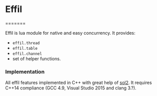 # Effil
=======

Effil is lua module for native and easy concurrency.
It provides:
- `effil.thread`
- `effil.table`
- `effil.channel`
- set of helper functions.

### Implementation
All effil features implemented in C++ with great help of [sol2](https://github.com/ThePhD/sol2).
It requires C++14 compliance (GCC 4.9, Visual Studio 2015 and clang 3.?).
